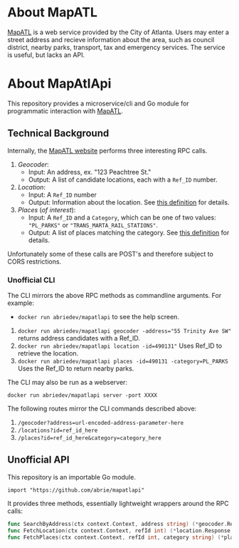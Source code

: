 # About MapATL

[MapATL](https://egis.atlantaga.gov/app/home/index.html) is a web service provided by the City of Atlanta. Users may enter a street address and recieve information about the area, such as council district, nearby parks, transport, tax and emergency services. The service is useful, but lacks an API.

# About MapAtlApi

This repository provides a microservice/cli and Go module for programmatic interaction with [MapATL](https://egis.atlantaga.gov/app/home/index.html).

## Technical Background

Internally, the [MapATL website](https://egis.atlantaga.gov/app/home/index.html) performs three interesting RPC calls.

1. _Geocoder_:
	- Input: An address, ex. "123 Peachtree St."
	- Output: A list of candidate locations, each with a `Ref_ID` number.
2. _Location_:
	- Input: A `Ref_ID` number
	- Output: Information about the location. See [this definition](https://github.com/abrie/mapatlapi/blob/master/src/github.com/abrie/mapatlapi/internal/point/response.go) for details.
3. _Places_ (_of interest_):
	- Input: A `Ref_ID` and a `Category`, which can be one of two values: `"PL_PARKS"` or `"TRANS_MARTA_RAIL_STATIONS"`.
	- Output: A list of places matching the category. See [this definition](https://github.com/abrie/mapatlapi/blob/master/src/github.com/abrie/mapatlapi/internal/places/response.go) for details.

Unfortunately some of these calls are POST's and therefore subject to CORS restrictions.

### Unofficial CLI

The CLI mirrors the above RPC methods as commandline arguments. For example:

- `docker run abriedev/mapatlapi` to see the help screen.
1. `docker run abriedev/mapatlapi geocoder -address="55 Trinity Ave SW"` returns address candidates with a Ref_ID.
2. `docker run abriedev/mapatlapi location -id=490131"` Uses Ref_ID to retrieve the location.
3. `docker run abriedev/mapatlapi places -id=490131 -category=PL_PARKS` Uses the Ref_ID to return nearby parks.

The CLI may also be run as a webserver:

`docker run abriedev/mapatlapi server -port XXXX`

The following routes mirror the CLI commands described above:

1. `/geocoder?address=url-encoded-address-parameter-here`
2. `/locations?id=ref_id_here`
3. `/places?id=ref_id_here&category=category_here`

## Unofficial API

This repository is an importable Go module.

`import "https://github.com/abrie/mapatlapi"`

It provides three methods, essentially lightweight wrappers around the RPC calls:

```go
func SearchByAddress(ctx context.Context, address string) (*geocoder.Response, error)
func FetchLocation(ctx context.Context, refId int) (*location.Response, error)
func FetchPlaces(ctx context.Context, refId int, category string) (*places.Response, error)
```

